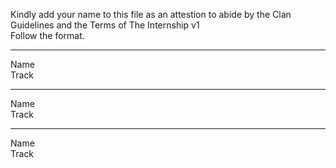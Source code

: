 Kindly add your name to this file as an attestion to abide by the Clan Guidelines and the Terms of The Internship v1
<br/> Follow the format.<br/> 
___
Name<br/>
Track
___
Name<br/>
Track
___
Name<br/>
Track
